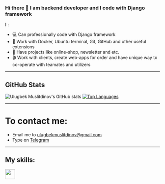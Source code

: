 ### Hi there 👋 I am backend developer and I code with Django framework


I :
- 💻 Can professionally code with Django framework
- :blue_book: Work with Docker, Ubuntu terminal, Git, GitHub and other useful extensions
- :newspaper: Have projects like online-shop, newsletter and etc.
- :clapper: Work with clients, create web-apps for order and have unique way to co-operate with teamates and utilizers

<hr>
<h2>GitHub Stats</h2>

![Ulugbek Muslitdinov's GitHub stats](https://github-readme-stats.vercel.app/api?username=UlugbekMuslitdinov&show_icons=&private_count=true)
[![Top Languages](https://github-readme-stats.vercel.app/api/top-langs/?username=UlugbekMuslitdinov&layout=compact)]()

<hr>
<h1>To contact me:</h1>
<ul>
 <li>Email me to <a href="mailto:ulugbekmuslitdinov@gmail.com">ulugbekmuslitdinov@gmail.com</a></li>
  <li>Type on <a href="https://t.me/umuslitdinov_29/">Telegram</a></li>
</ul>

<hr>

<h2>My skills:</h2>
<img height="32" width="32" src="https://cdn.jsdelivr.net/npm/simple-icons@v4/icons/heroku.svg" />